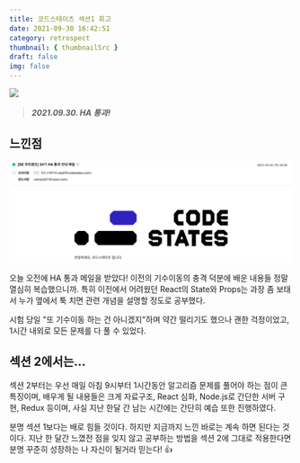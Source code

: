 ```yaml
---
title: 코드스테이츠 섹션1 회고
date: 2021-09-30 16:42:51
category: retrospect
thumbnail: { thumbnailSrc }
draft: false
img: false
---
```


![](https://www.photofunky.net/output/image/8/7/e/2/87e203/photofunky.gif)

> _**2021.09.30. HA 통과!**_

## 느낀점

![](img/result2.png)

오늘 오전에 HA 통과 메일을 받았다! 이전의 기수이동의 충격 덕분에 배운 내용들 정말 열심히 복습했으니까. 특히 이전에서 어려웠던 React의 State와 Props는 과장 좀 보태서 누가 옆에서 툭 치면 관련 개념을 설명할 정도로 공부했다.

시험 당일 "또 기수이동 하는 건 아니겠지"하며 약간 떨리기도 했으나 괜한 걱정이었고, 1시간 내외로 모든 문제를 다 풀 수 있었다.

## 섹션 2에서는...

섹션 2부터는 우선 매일 아침 9시부터 1시간동안 알고리즘 문제를 풀어야 하는 점이 큰 특징이며, 배우게 될 내용들은 크게 자료구조, React 심화, Node.js로 간단한 서버 구현, Redux 등이며, 사실 지난 한달 간 남는 시간에는 간단히 예습 또한 진행하였다.

분명 섹션 1보다는 배로 힘들 것이다. 하지만 지금까지 느낀 바로는 계속 하면 된다는 것이다. 지난 한 달간 느꼈전 점을 잊지 않고 공부하는 방법을 섹션 2에 그대로 적용한다면 분명 꾸준히 성장하는 나 자신이 될거라 믿는다! 👍
